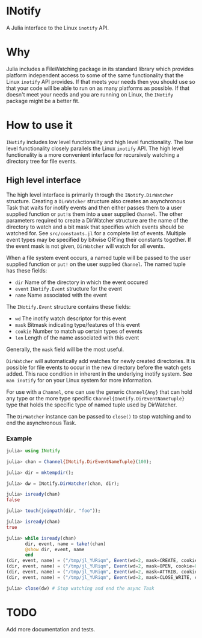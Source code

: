 # INotify

A Julia interface to the Linux `inotify` API.

# Why

Julia includes a FileWatching package in its standard library which provides
platform independent access to some of the same functionality that the Linux
`inotify` API provides.  If that meets your needs then you should use so that
your code will be able to run on as many platforms as possible.  If that doesn't
meet your needs and you are running on Linux, the `INotify` package might be a
better fit.

# How to use it

`INotify` includes low level functionality and high level functionality.  The
low level functionality closely parallels the Linux `inotify` API.  The high
level functionality is a more convenient interface for recursively watching a
directory tree for file events.

## High level interface

The high level interface is primarily through the `INotify.DirWatcher`
structure.  Creating a `DirWatcher` structure also creates an asynchronous Task
that waits for inotify events and then either passes them to a user supplied
function or `put!`s them into a user supplied `Channel`.  The other parameters
required to create a DirWatcher structure are the name of the directory to watch
and a bit mask that specifies which events should be watched for.  See
`src/constants.jl` for a complete list of events.  Multiple event types may be
specified by bitwise OR'ing their constants together.  If the event mask is not
given, `DirWatcher` will watch for all events.

When a file system event occurs, a named tuple will be passed to the user
supplied function or `put!` on the user supplied `Channel`.  The named tuple has
these fields:

- `dir` Name of the directory in which the event occured
- `event` `INotify.Event` structure for the event
- `name` Name associated with the event

The `INotify.Event` structure contains these fields:

- `wd` The inotify watch descriptor for this event
- `mask` Bitmask indicating type/features of this event
- `cookie` Number to match up certain types of events
- `len` Length of the name associated with this event

Generally, the `mask` field will be the most useful.

`DirWatcher` will automatically add watches for newly created directories.  It
is possible for file events to occur in the new directory before the watch gets
added.  This race condition in inherent in the underlying inotify system.  See
`man inotify` for on your Linux system for more information.

For use with a `Channel`, one can use the generic `Channel{Any}` that can hold any
type or the more type specific `Channel{Inotify.DirEventNameTuple}` type that
holds the specific type of named tuple used by DirWatcher.

The `DirWatcher` instance can be passed to `close()` to stop watching and to end
the asynchronous Task.

### Example

```julia
julia> using INotify

julia> chan = Channel{INotify.DirEventNameTuple}(100);

julia> dir = mktempdir();

julia> dw = INotify.DirWatcher(chan, dir);

julia> isready(chan)
false

julia> touch(joinpath(dir, "foo"));

julia> isready(chan)
true

julia> while isready(chan)
       dir, event, name = take!(chan)
       @show dir, event, name
       end
(dir, event, name) = ("/tmp/jl_YURiqm", Event(wd=2, mask=CREATE, cookie=0), "foo")
(dir, event, name) = ("/tmp/jl_YURiqm", Event(wd=2, mask=OPEN, cookie=0), "foo")
(dir, event, name) = ("/tmp/jl_YURiqm", Event(wd=2, mask=ATTRIB, cookie=0), "foo")
(dir, event, name) = ("/tmp/jl_YURiqm", Event(wd=2, mask=CLOSE_WRITE, cookie=0), "foo")

julia> close(dw) # Stop watching and end the async Task
```

# TODO

Add more documentation and tests.
